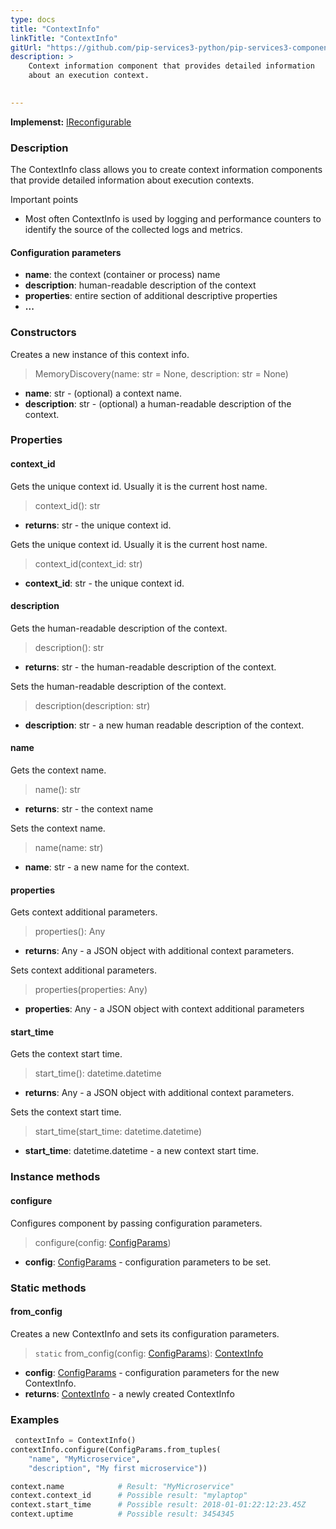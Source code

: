 ```yaml
---
type: docs
title: "ContextInfo"
linkTitle: "ContextInfo"
gitUrl: "https://github.com/pip-services3-python/pip-services3-components-python"
description: >
    Context information component that provides detailed information
    about an execution context.

   
---
```


**Implemenst:** [IReconfigurable](../../../commons/config/ireconfigurable)

### Description

The ContextInfo class allows you to create context information components that provide detailed information about execution contexts.

Important points

- Most often ContextInfo is used by logging and performance counters to identify the source of the collected logs and metrics.


#### Configuration parameters

- **name**: the context (container or process) name
- **description**: human-readable description of the context
- **properties**: entire section of additional descriptive properties
- **...**

### Constructors
Creates a new instance of this context info.

> MemoryDiscovery(name: str = None, description: str = None)

- **name**: str - (optional) a context name.
- **description**: str - (optional) a human-readable description of the context.


### Properties

#### context_id
Gets the unique context id. Usually it is the current host name.

> context_id(): str

- **returns**: str - the unique context id.

Gets the unique context id. Usually it is the current host name.

> context_id(context_id: str)

- **context_id**: str - the unique context id.

#### description
Gets the human-readable description of the context.

> description(): str

- **returns**: str - the human-readable description of the context.

Sets the human-readable description of the context.

> description(description: str)

- **description**: str - a new human readable description of the context.

#### name
Gets the context name.

> name(): str

- **returns**: str - the context name

Sets the context name.

> name(name: str)

- **name**: str - a new name for the context.

#### properties
Gets context additional parameters.

> properties(): Any

- **returns**: Any - a JSON object with additional context parameters.

Sets context additional parameters.

> properties(properties: Any)

- **properties**: Any - a JSON object with context additional parameters


#### start_time
Gets the context start time.

> start_time(): datetime.datetime

- **returns**: Any - a JSON object with additional context parameters.

Sets the context start time.

> start_time(start_time: datetime.datetime)

- **start_time**: datetime.datetime - a new context start time.


### Instance methods

#### configure
Configures component by passing configuration parameters.

> configure(config: [ConfigParams](../../../commons/config/config_params))

- **config**: [ConfigParams](../../../commons/config/config_params) - configuration parameters to be set.

### Static methods

#### from_config
Creates a new ContextInfo and sets its configuration parameters.

>  `static` from_config(config: [ConfigParams](../../../commons/config/config_params)): [ContextInfo]()

- **config**: [ConfigParams](../../../commons/config/config_params) - configuration parameters for the new ContextInfo.
- **returns**: [ContextInfo]() - a newly created ContextInfo

### Examples

```python
 contextInfo = ContextInfo()
contextInfo.configure(ConfigParams.from_tuples(
    "name", "MyMicroservice",
    "description", "My first microservice"))

context.name			# Result: "MyMicroservice"
context.context_id		# Possible result: "mylaptop"
context.start_time		# Possible result: 2018-01-01:22:12:23.45Z
context.uptime			# Possible result: 3454345
```
